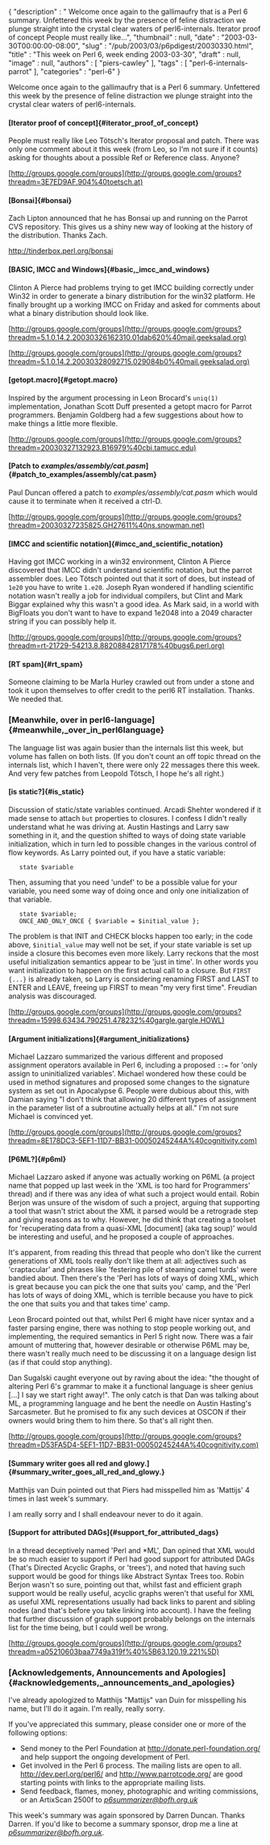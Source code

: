 {
   "description" : " Welcome once again to the gallimaufry that is a Perl 6 summary. Unfettered this week by the presence of feline distraction we plunge straight into the crystal clear waters of perl6-internals. Iterator proof of concept People must really like...",
   "thumbnail" : null,
   "date" : "2003-03-30T00:00:00-08:00",
   "slug" : "/pub/2003/03/p6pdigest/20030330.html",
   "title" : "This week on Perl 6, week ending 2003-03-30",
   "draft" : null,
   "image" : null,
   "authors" : [
      "piers-cawley"
   ],
   "tags" : [
      "perl-6-internals-parrot"
   ],
   "categories" : "perl-6"
}





Welcome once again to the gallimaufry that is a Perl 6 summary.
Unfettered this week by the presence of feline distraction we plunge
straight into the crystal clear waters of perl6-internals.

#### [Iterator proof of concept]{#iterator_proof_of_concept}

People must really like Leo Tötsch's Iterator proposal and patch. There
was only one comment about it this week (from Leo, so I'm not sure if it
counts) asking for thoughts about a possible Ref or Reference class.
Anyone?

[http://groups.google.com/groups](http://groups.google.com/groups?threadm=3E7ED9AF.904%40toetsch.at)

#### [Bonsai]{#bonsai}

Zach Lipton announced that he has Bonsai up and running on the Parrot
CVS repository. This gives us a shiny new way of looking at the history
of the distribution. Thanks Zach.

<http://tinderbox.perl.org/bonsai>

#### [BASIC, IMCC and Windows]{#basic,_imcc_and_windows}

Clinton A Pierce had problems trying to get IMCC building correctly
under Win32 in order to generate a binary distribution for the win32
platform. He finally brought up a working IMCC on Friday and asked for
comments about what a binary distribution should look like.

[http://groups.google.com/groups](http://groups.google.com/groups?threadm=5.1.0.14.2.20030326162310.01dab620%40mail.geeksalad.org)

[http://groups.google.com/groups](http://groups.google.com/groups?threadm=5.1.0.14.2.20030328092715.029084b0%40mail.geeksalad.org)

#### [getopt.macro]{#getopt.macro}

Inspired by the argument processing in Leon Brocard's `uniq(1)`
implementation, Jonathan Scott Duff presented a getopt macro for Parrot
programmers. Benjamin Goldberg had a few suggestions about how to make
things a little more flexible.

[http://groups.google.com/groups](http://groups.google.com/groups?threadm=20030327132923.B16979%40cbi.tamucc.edu)

#### [Patch to *examples/assembly/cat.pasm*]{#patch_to_examples/assembly/cat.pasm}

Paul Duncan offered a patch to *examples/assembly/cat.pasm* which would
cause it to terminate when it received a ctrl-D.

[http://groups.google.com/groups](http://groups.google.com/groups?threadm=20030327235825.GH27611%40ns.snowman.net)

#### [IMCC and scientific notation]{#imcc_and_scientific_notation}

Having got IMCC working in a win32 environment, Clinton A Pierce
discovered that IMCC didn't understand scientific notation, but the
parrot assembler does. Leo Tötsch pointed out that it sort of does, but
instead of `1e20` you have to write `1.e20`. Joseph Ryan wondered if
handling scientific notation wasn't really a job for individual
compilers, but Clint and Mark Biggar explained why this wasn't a good
idea. As Mark said, in a world with BigFloats you don't want to have to
expand 1e2048 into a 2049 character string if you can possibly help it.

[http://groups.google.com/groups](http://groups.google.com/groups?threadm=rt-21729-54213.8.88208842817178%40bugs6.perl.org)

#### [RT spam]{#rt_spam}

Someone claiming to be Marla Hurley crawled out from under a stone and
took it upon themselves to offer credit to the perl6 RT installation.
Thanks. We needed that.

### [Meanwhile, over in perl6-language]{#meanwhile,_over_in_perl6language}

The language list was again busier than the internals list this week,
but volume has fallen on both lists. (If you don't count an off topic
thread on the internals list, which I haven't, there were only 22
messages there this week. And very few patches from Leopold Tötsch, I
hope he's all right.)

#### [is static?]{#is_static}

Discussion of static/state variables continued. Arcadi Shehter wondered
if it made sense to attach `but` properties to closures. I confess I
didn't really understand what he was driving at. Austin Hastings and
Larry saw something in it, and the question shifted to ways of doing
state variable initialization, which in turn led to possible changes in
the various control of flow keywords. As Larry pointed out, if you have
a static variable:

       state $variable

Then, assuming that you need 'undef' to be a possible value for your
variable, you need some way of doing once and only one initialization of
that variable.

       state $variable;
       ONCE_AND_ONLY_ONCE { $variable = $initial_value };

The problem is that INIT and CHECK blocks happen too early; in the code
above, `$initial_value` may well not be set, if your state variable is
set up inside a closure this becomes even more likely. Larry reckons
that the most useful initialization semantics appear to be 'just in
time'. In other words you want initialization to happen on the first
actual call to a closure. But `FIRST {...}` is already taken, so Larry
is considering renaming FIRST and LAST to ENTER and LEAVE, freeing up
FIRST to mean "my very first time". Freudian analysis was discouraged.

[http://groups.google.com/groups](http://groups.google.com/groups?threadm=15998.63434.790251.478232%40gargle.gargle.HOWL)

#### [Argument initializations]{#argument_initializations}

Michael Lazzaro summarized the various different and proposed assignment
operators available in Perl 6, including a proposed `::=` for 'only
assign to uninitialized variables'. Michael wondered how these could be
used in method signatures and proposed some changes to the signature
system as set out in Apocalypse 6. People were dubious about this, with
Damian saying "I don't think that allowing 20 different types of
assignment in the parameter list of a subroutine actually helps at all."
I'm not sure Michael is convinced yet.

[http://groups.google.com/groups](http://groups.google.com/groups?threadm=8E178DC3-5EF1-11D7-BB31-00050245244A%40cognitivity.com)

#### [P6ML?]{#p6ml}

Michael Lazzaro asked if anyone was actually working on P6ML (a project
name that popped up last week in the 'XML is too hard for Programmers'
thread) and if there was any idea of what such a project would entail.
Robin Berjon was unsure of the wisdom of such a project, arguing that
supporting a tool that wasn't strict about the XML it parsed would be a
retrograde step and giving reasons as to why. However, he did think that
creating a toolset for 'recuperating data from a quasi-XML \[document\]
(aka tag soup)' would be interesting and useful, and he proposed a
couple of approaches.

It's apparent, from reading this thread that people who don't like the
current generations of XML tools really don't like them at all:
adjectives such as 'craptacular' and phrases like 'festering pile of
steaming camel turds' were bandied about. Then there's the 'Perl has
lots of ways of doing XML, which is great because you can pick the one
that suits you' camp, and the 'Perl has lots of ways of doing XML, which
is terrible because you have to pick the one that suits you and that
takes time' camp.

Leon Brocard pointed out that, whilst Perl 6 might have nicer syntax and
a faster parsing engine, there was nothing to stop people working out,
and implementing, the required semantics in Perl 5 right now. There was
a fair amount of muttering that, however desirable or otherwise P6ML may
be, there wasn't really much need to be discussing it on a language
design list (as if that could stop anything).

Dan Sugalski caught everyone out by raving about the idea: "the thought
of altering Perl 6's grammar to make it a functional language is sheer
genius \[...\] I say we start right away!". The only catch is that Dan
was talking about ML, a programming language and he bent the needle on
Austin Hasting's Sarcasmeter. But he promised to fix any such devices at
OSCON if their owners would bring them to him there. So that's all right
then.

[http://groups.google.com/groups](http://groups.google.com/groups?threadm=D53FA5D4-5EF1-11D7-BB31-00050245244A%40cognitivity.com)

#### [Summary writer goes all red and glowy.]{#summary_writer_goes_all_red_and_glowy.}

Matthijs van Duin pointed out that Piers had misspelled him as 'Mattijs'
4 times in last week's summary.

I am really sorry and I shall endeavour never to do it again.

#### [Support for attributed DAGs]{#support_for_attributed_dags}

In a thread deceptively named 'Perl and \*ML', Dan opined that XML would
be so much easier to support if Perl had good support for attributed
DAGs (That's Directed Acyclic Graphs, or 'trees'), and noted that having
such support would be good for things like Abstract Syntax Trees too.
Robin Berjon wasn't so sure, pointing out that, whilst fast and
efficient graph support would be really useful, acyclic graphs weren't
that useful for XML as useful XML representations usually had back links
to parent and sibling nodes (and that's before you take linking into
account). I have the feeling that further discussion of graph support
probably belongs on the internals list for the time being, but I could
well be wrong.

[http://groups.google.com/groups](http://groups.google.com/groups?threadm=a05210603baa7749a319f%40%5B63.120.19.221%5D)

### [Acknowledgements, Announcements and Apologies]{#acknowledgements,_announcements_and_apologies}

I've already apologized to Matthijs "Mattijs" van Duin for misspelling
his name, but I'll do it again. I'm really, really sorry.

If you've appreciated this summary, please consider one or more of the
following options:

-   Send money to the Perl Foundation at
    <http://donate.perl-foundation.org/> and help support the ongoing
    development of Perl.
-   Get involved in the Perl 6 process. The mailing lists are open to
    all. <http://dev.perl.org/perl6/> and <http://www.parrotcode.org/>
    are good starting points with links to the appropriate mailing
    lists.
-   Send feedback, flames, money, photographic and writing commissions,
    or an ArtixScan 2500f to *<p6summarizer@bofh.org.uk>*

This week's summary was again sponsored by Darren Duncan. Thanks Darren.
If you'd like to become a summary sponsor, drop me a line at
*<p6summarizer@bofh.org.uk>*.


